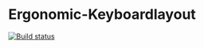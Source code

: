 # Ergonomic-Keyboardlayout

[![Build status](https://ci.appveyor.com/api/projects/status/9ec70b2dvqujeab6?svg=true)](https://ci.appveyor.com/project/Lord-Curdin/ergonomic-keyboardlayout)
